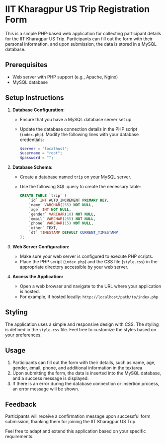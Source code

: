 # IIT Kharagpur US Trip Registration Form

This is a simple PHP-based web application for collecting participant details for the IIT Kharagpur US Trip. Participants can fill out the form with their personal information, and upon submission, the data is stored in a MySQL database.

## Prerequisites

- Web server with PHP support (e.g., Apache, Nginx)
- MySQL database

## Setup Instructions

1. **Database Configuration:**
   - Ensure that you have a MySQL database server set up.
   - Update the database connection details in the PHP script (`index.php`). Modify the following lines with your database credentials:

     ```php
     $server = "localhost";
     $username = "root";
     $password = "";
     ```

2. **Database Schema:**
   - Create a database named `trip` on your MySQL server.
   - Use the following SQL query to create the necessary table:

     ```sql
     CREATE TABLE `trip` (
         `id` INT AUTO_INCREMENT PRIMARY KEY,
         `name` VARCHAR(255) NOT NULL,
         `age` INT NOT NULL,
         `gender` VARCHAR(10) NOT NULL,
         `email` VARCHAR(255) NOT NULL,
         `phone` VARCHAR(15) NOT NULL,
         `other` TEXT,
         `dt` TIMESTAMP DEFAULT CURRENT_TIMESTAMP
     );
     ```

3. **Web Server Configuration:**
   - Make sure your web server is configured to execute PHP scripts.
   - Place the PHP script (`index.php`) and the CSS file (`style.css`) in the appropriate directory accessible by your web server.

4. **Access the Application:**
   - Open a web browser and navigate to the URL where your application is hosted.
   - For example, if hosted locally: `http://localhost/path/to/index.php`

## Styling

The application uses a simple and responsive design with CSS. The styling is defined in the `style.css` file. Feel free to customize the styles based on your preferences.

## Usage

1. Participants can fill out the form with their details, such as name, age, gender, email, phone, and additional information in the textarea.
2. Upon submitting the form, the data is inserted into the MySQL database, and a success message is displayed.
3. If there is an error during the database connection or insertion process, an error message will be shown.

## Feedback

Participants will receive a confirmation message upon successful form submission, thanking them for joining the IIT Kharagpur US Trip.

Feel free to adapt and extend this application based on your specific requirements.
